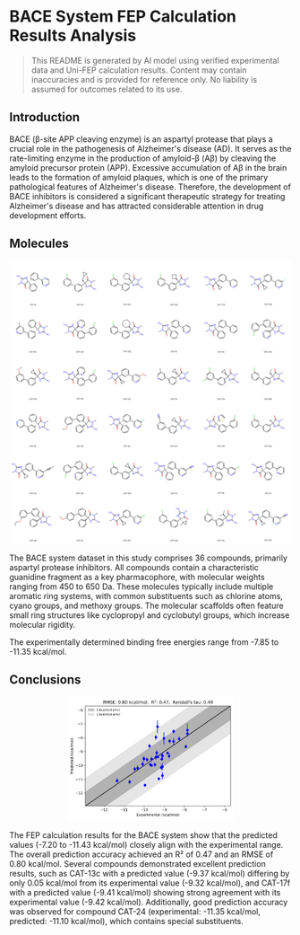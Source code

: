 # BACE System FEP Calculation Results Analysis

> This README is generated by AI model using verified experimental data and Uni-FEP calculation results. Content may contain inaccuracies and is provided for reference only. No liability is assumed for outcomes related to its use.

## Introduction

BACE (β-site APP cleaving enzyme) is an aspartyl protease that plays a crucial role in the pathogenesis of Alzheimer's disease (AD). It serves as the rate-limiting enzyme in the production of amyloid-β (Aβ) by cleaving the amyloid precursor protein (APP). Excessive accumulation of Aβ in the brain leads to the formation of amyloid plaques, which is one of the primary pathological features of Alzheimer's disease. Therefore, the development of BACE inhibitors is considered a significant therapeutic strategy for treating Alzheimer's disease and has attracted considerable attention in drug development efforts.

## Molecules

![Molecular structures of representative compounds](mol_grid.png)

The BACE system dataset in this study comprises 36 compounds, primarily aspartyl protease inhibitors. All compounds contain a characteristic guanidine fragment as a key pharmacophore, with molecular weights ranging from 450 to 650 Da. These molecules typically include multiple aromatic ring systems, with common substituents such as chlorine atoms, cyano groups, and methoxy groups. The molecular scaffolds often feature small ring structures like cyclopropyl and cyclobutyl groups, which increase molecular rigidity.

The experimentally determined binding free energies range from -7.85 to -11.35 kcal/mol.

## Conclusions

<p align="center"><img src="result_dG.png" width="300"></p>

The FEP calculation results for the BACE system show that the predicted values (-7.20 to -11.43 kcal/mol) closely align with the experimental range. The overall prediction accuracy achieved an R² of 0.47 and an RMSE of 0.80 kcal/mol. Several compounds demonstrated excellent prediction results, such as CAT-13c with a predicted value (-9.37 kcal/mol) differing by only 0.05 kcal/mol from its experimental value (-9.32 kcal/mol), and CAT-17f with a predicted value (-9.41 kcal/mol) showing strong agreement with its experimental value (-9.42 kcal/mol). Additionally, good prediction accuracy was observed for compound CAT-24 (experimental: -11.35 kcal/mol, predicted: -11.10 kcal/mol), which contains special substituents. 